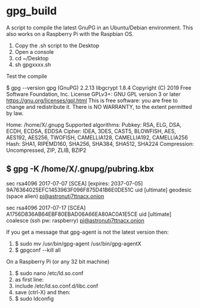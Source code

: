 # gpg_build
A script to compile the latest GnuPG in an Ubuntu/Debian environment.
This also works on a Raspberry Pi with the Raspbian OS.

1. Copy the .sh script to the Desktop
2. Open a console
3. cd ~/Desktop
4. sh gpgxxxx.sh

Test the compile

$ gpg --version
gpg (GnuPG) 2.2.13
libgcrypt 1.8.4
Copyright (C) 2019 Free Software Foundation, Inc.
License GPLv3+: GNU GPL version 3 or later <https://gnu.org/licenses/gpl.html>
This is free software: you are free to change and redistribute it.
There is NO WARRANTY, to the extent permitted by law.

Home: /home/X/.gnupg
Supported algorithms:
Pubkey: RSA, ELG, DSA, ECDH, ECDSA, EDDSA
Cipher: IDEA, 3DES, CAST5, BLOWFISH, AES, AES192, AES256, TWOFISH,
        CAMELLIA128, CAMELLIA192, CAMELLIA256
Hash: SHA1, RIPEMD160, SHA256, SHA384, SHA512, SHA224
Compression: Uncompressed, ZIP, ZLIB, BZIP2

$ gpg -K
/home/X/.gnupg/pubring.kbx
--------------------------
sec   rsa4096 2017-07-07 [SCEA] [expires: 2037-07-05]
      9A76364025EFC1453963F096F875D41B6E0DE51C
uid           [ultimate] geodesic (space alien) <pi@astronutj7ttnacx.onion>

sec   rsa4096 2017-07-17 [SCEA]
      A1756D836AB64EBF80EBAD06A66EA80AC0A1E5CE
uid           [ultimate] coalesce (ssh pw: raspberry) <pi@astronutj7ttnacx.onion>

If you get a message that gpg-agent is not the latest version then:

1. $ sudo mv /usr/bin/gpg-agent /usr/bin/gpg-agentX
2. $ gpgconf --kill all

On a Raspberry Pi (or any 32 bit machine)

1. $ sudo nano /etc/ld.so.conf
2. as first line:
3. include /etc/ld.so.conf.d/libc.conf
4. save (ctrl-X) and then:
5. $ sudo ldconfig
